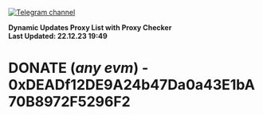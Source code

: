 [![Telegram channel](https://img.shields.io/endpoint?url=https://runkit.io/damiankrawczyk/telegram-badge/branches/master?url=https://t.me/n4z4v0d)](https://t.me/n4z4v0d) 

**Dynamic Updates Proxy List with Proxy Checker**  
**Last Updated: 22.12.23 19:49**

# DONATE (_any evm_) - 0xDEADf12DE9A24b47Da0a43E1bA70B8972F5296F2
